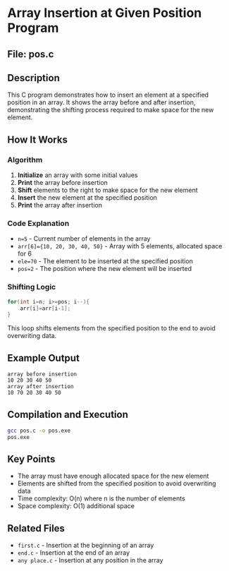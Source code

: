 # Array Insertion at Given Position Program

## File: pos.c

## Description
This C program demonstrates how to insert an element at a specified position in an array. It shows the array before and after insertion, demonstrating the shifting process required to make space for the new element.

## How It Works

### Algorithm
1. **Initialize** an array with some initial values
2. **Print** the array before insertion
3. **Shift** elements to the right to make space for the new element
4. **Insert** the new element at the specified position
5. **Print** the array after insertion

### Code Explanation
- `n=5` - Current number of elements in the array
- `arr[6]={10, 20, 30, 40, 50}` - Array with 5 elements, allocated space for 6
- `ele=70` - The element to be inserted at the specified position
- `pos=2` - The position where the new element will be inserted

### Shifting Logic
```c
for(int i=n; i>=pos; i--){
    arr[i]=arr[i-1];
}
```
This loop shifts elements from the specified position to the end to avoid overwriting data.

## Example Output
```
array before insertion
10 20 30 40 50 
array after insertion
10 70 20 30 40 50 
```

## Compilation and Execution
```bash
gcc pos.c -o pos.exe
pos.exe
```

## Key Points
- The array must have enough allocated space for the new element
- Elements are shifted from the specified position to avoid overwriting data
- Time complexity: O(n) where n is the number of elements
- Space complexity: O(1) additional space

## Related Files
- `first.c` - Insertion at the beginning of an array
- `end.c` - Insertion at the end of an array
- `any place.c` - Insertion at any position in the array
